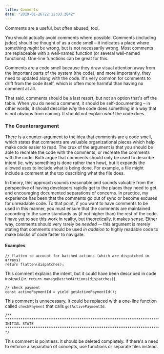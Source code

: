 ```yaml
---
title: Comments
date: "2019-01-26T22:12:03.284Z"
---
```


Comments are a useful, but often abused, tool.

You should actually avoid comments where possible. Comments (including jsdoc) should be thought of as a code smell – it indicates a place where something *might* be wrong, but is not necessarily wrong. Most comments are replaceable with a well-named function (or several well-named functions). One-line functions can be great for this.

Comments are a code smell because they draw visual attention away from the important parts of the system (the code), and more importantly, they need to updated along with the code. It's very common for comments to drift from the code itself, which is often more harmful than having no comment at all.

That said, comments should be a last resort, but not an option that's off the table. When you do need a comment, it should be self-documenting – in other words, it should describe _why_ the code does something in a way that is not obvious from naming. It should not explain *what* the code does.

### The Counterargument

There is a counter-argument to the idea that comments are a code smell, which states that comments are valuable organizational pieces which help make code easier to read. The crux of the argument is that you should be able to recreate the code with the comments, or recreate the comments with the code. Both argue that comments should only be used to describe intent (ie. why something is done rather than how), but it expands the allowed uses to include what is being done. For example, a file might include a comment at the top describing what the file does.

In theory, this approach sounds reasonable and sounds valuable from the perspective of having developers rapidly get to the places they need to get, and encouraging documented separations of concerns. In practice, my experience has been that the comments go out of sync or become excuses for unreadable code. To that point, if you want to have comments to be used in this manner, you must ensure that the comments are maintained according to the same standards as (if not higher than) the rest of the code. I have yet to see this work in reality, but theoretically, it makes sense. Either way, comments should very rarely be _needed_ -- this argument is merely stating that comments should be used _in addition_ to highly readable code to make blocks of code faster to navigate.

#### Examples

```
// flatten to account for batched actions (which are dispatched in arrays)
return flatten(dispatches);
```

This comment explains the intent, but it could have been described in code instead (ie. `return manageBatchedActions(dispatches)`).

```
// check payment
const activePaymentId = yield getActivePaymentId();
```

This comment is unnecessary. It could be replaced with a one-line function called `checkPayment` that calls `getActivePaymentId`.

```
/** *****************************************************************************
INITIAL STATE
****************************************************************************** */
```

This comment is pointless. It should be deleted completely. If there's a need to enforce a separation of concepts, use functions or separate files instead.
